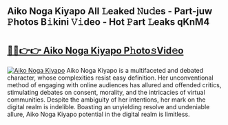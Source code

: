 ## Aiko Noga Kiyapo All 𝙻eaked 𝙽u𝚍es - Part-juw 𝙿hotos B𝚒kini 𝚅𝚒deo - Hot 𝙿art 𝙻eaks qKnM4

# <h2><a href="http://ld0mh7t.urlbe.top/?page=Aiko+Noga+Kiyapo">🔗🔗👉👉 Aiko Noga Kiyapo P𝚑oto𝚜Vid𝚎o</a></h2>

[![Aiko Noga Kiyapo](https://i.imgur.com/eBuTRDB.gif)](http://ld0mh7t.urlbe.top/?page=Aiko+Noga+Kiyapo)
Aiko Noga Kiyapo is a multifaceted and debated character, whose complexities resist easy definition. Her unconventional method of engaging with online audiences has allured and offended critics, stimulating debates on consent, morality, and the intricacies of virtual communities. Despite the ambiguity of her intentions, her mark on the digital realm is indelible. Boasting an unyielding resolve and undeniable allure, Aiko Noga Kiyapo potential in the digital realm is limitless.
